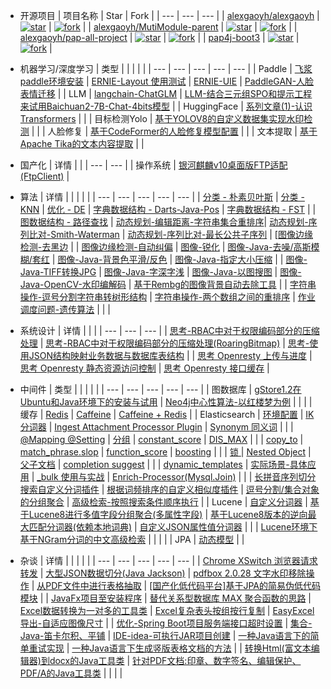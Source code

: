 - 开源项目
    | 项目名称 | Star | Fork | 
    | --- | --- | --- |
    | [alexgaoyh/alexgaoyh](https://gitee.com/alexgaoyh/alexgaoyh) | [![star](https://gitee.com/alexgaoyh/alexgaoyh/badge/star.svg?theme=dark)](https://gitee.com/alexgaoyh/alexgaoyh/stargazers) |  [![fork](https://gitee.com/alexgaoyh/alexgaoyh/badge/fork.svg?theme=dark)](https://gitee.com/alexgaoyh/alexgaoyh/members)  |
    | [alexgaoyh/MutiModule-parent](https://gitee.com/alexgaoyh/MutiModule-parent) | [![star](https://gitee.com/alexgaoyh/MutiModule-parent/badge/star.svg?theme=dark)](https://gitee.com/alexgaoyh/MutiModule-parent/stargazers) | [![fork](https://gitee.com/alexgaoyh/MutiModule-parent/badge/fork.svg?theme=dark)](https://gitee.com/alexgaoyh/MutiModule-parent/members) | 
    | [alexgaoyh/pap-all-project](https://gitee.com/alexgaoyh/pap-all-project) |  [![star](https://gitee.com/alexgaoyh/pap-all-project/badge/star.svg?theme=dark)](https://gitee.com/alexgaoyh/pap-all-project/stargazers) | [![fork](https://gitee.com/alexgaoyh/pap-all-project/badge/fork.svg?theme=dark)](https://gitee.com/alexgaoyh/pap-all-project/members) |
    | [pap4j-boot3](md/pap4j_boot3/introduce.md) | [![star](https://gitee.com/alexgaoyh/pap4j-boot3/badge/star.svg?theme=dark)](https://gitee.com/alexgaoyh/pap4j-boot3/stargazers) | [![fork](https://gitee.com/alexgaoyh/pap4j-boot3/badge/fork.svg?theme=dark)](https://gitee.com/alexgaoyh/pap4j-boot3/members) |

- 机器学习/深度学习
    | 类型 |  |  |  |  |
    | --- | --- | --- | --- | --- |
    | Paddle | [飞浆paddle环境安装](md/other/paddle/paddle-install.md) | [ERNIE-Layout 使用测试](md/other/paddle/paddle-ERNIE-Layout.md) | [ERNIE-UIE](md/other/paddle/paddle-uie.md) | [PaddleGAN-人脸表情迁移](md/other/paddle/PaddleGAN-motion_driving.md) |
    | LLM | [langchain-ChatGLM](md/other/nlp/langchain-ChatGLM.md) | [LLM-结合三元组SPO和提示工程来试用Baichuan2-7B-Chat-4bits模型](md/llm/baichuan/Using-Baichuan2-7B-Chat-4bits.md) |
    | HuggingFace | [系列文章(1)-认识Transformers](md/huggingface/install-check.md) |  |
    | 目标检测Yolo | [基于YOLOV8的自定义数据集实现水印检测](md/yolo/yolov8-object-etection-customer-data.md) |  |
    | 人脸修复 | [基于CodeFormer的人脸修复模型配置](md/CodeFormer/CodeFormer-install.md) |  |
    | 文本提取 | [基于Apache Tika的文本内容提取](md/tika/tika.md) |  |
- 国产化
    | 详情 |  | 
    | --- | --- | 
    | 操作系统 | [银河麒麟v10桌面版FTP适配(FtpClient)](md/localization/kylin/kylin-ftp.md) | 
- 算法
    | 详情 |  |  |  |  |
    | --- | --- | --- | --- | --- |
    | [分类 - 朴素贝叶斯](md/algorithm/algorithm-naivebayes.md) | [分类 - KNN](md/algorithm/algorithm-knn.md) | [优化 - DE](md/algorithm/algorithm-de.md) | [字典数据结构 - Darts-Java-Pos](md/algorithm/algorithm-darts-java-pos.md) | [字典数据结构 - FST](md/algorithm/algorithm-fst.md) | 
    | [图数据结构 - 路径查找](md/algorithm/algorithm-graph-path-search.md) | [动态规划-编辑距离-字符串集合重排序](md/algorithm/algorithm-two-str-list-reorder.md)| [动态规划-序列比对-Smith-Waterman](md/algorithm/algorithm-Smith-Waterman.md) | [动态规划-序列比对-最长公共子序列](md/algorithm/algorithm-LCS.md) | [[图像边缘检测-去黑边](md/algorithm/image/remove-black-border.md) |
    | [图像边缘检测-自动纠偏](md/algorithm/image/auto-correction.md) | [图像-锐化](md/algorithm/image/sharpening-prewitt-overlay.md) | [图像-Java-去噪/高斯模糊/套红](md/algorithm/image/image-denoise-gaussianBlur-red.md) | [图像-Java-背景色平滑/反色](md/algorithm/image/image-backgroundSmooth-invert.md) | [图像-Java-指定大小压缩](md/algorithm/image/image-compress-to-target-size.md) |
    | [图像-Java-TIFF转换JPG](md/algorithm/image/image-tif-convert-jpg.md) | [图像-Java-字深字浅](md/algorithm/image/image-fontweight-deep-shallow.md) | [图像-Java-以图搜图](md/algorithm/image/image-search-by-image.md) | [图像-Java-OpenCV-水印编解码](md/algorithm/image/image-opencv-dct-watermark.md) | [基于Rembg的图像背景自动去除工具](md/algorithm/image/image-remove-background-rembg.md) |
    | [字符串操作-逗号分割字符串转树形结构](md/algorithm/algorithm-string-list-to-tree.md) | [字符串操作-两个数组之间的重排序](md/algorithm/algorithm-array-resort-by-other.md) | [作业调度问题-遗传算法](md/algorithm/genetic-algorithm-job-scheduling.md) | | |
- 系统设计
    | 详情 |  |  |
    | --- | --- | --- | 
    | [思考-RBAC中对于权限编码部分的压缩处理](md/design/permission/rethink-rbac-permission-code.md) | [思考-RBAC中对于权限编码部分的压缩处理(RoaringBitmap)](md/design/permission/rethink-rbac-permission-code-RoaringBitmap.md) | [思考-使用JSON结构映射业务数据与数据库表结构](md/design/crud/rethink-crud-using-json.md) |
    | [思考 Openresty 上传与进度](md/design/upload/upload-with-openresty.md) | [思考 Openresty 静态资源访问控制](md/design/openresty/static-file-access-check.md) | [思考 Openresty 接口缓存](md/design/openresty/api-cache-in-openresty.md) |
- 中间件
  | 类型 |  |  |  |  |
  | --- | --- | --- | --- | --- |
  | 图数据库 | [gStore1.2在Ubuntu和Java环境下的安装与试用](md/database/gStore/gStore-install-simple-using.md) | [Neo4j中心性算法-以红楼梦为例](md/database/neo4j/neo4j-centrality-algorithms.md) |  |  |
  | 缓存 | [Redis](md/cache/cache-redis.md) | [Caffeine](md/cache/cache-caffeine.md) | [Caffeine + Redis](md/cache/cache-caffeine-redis.md) |
  | Elasticsearch | [环境配置](md/elasticsearch/env.md) | [IK 分词器](md/elasticsearch/ik.md) | [Ingest Attachment Processor Plugin](md/elasticsearch/ingest-attachment.md) | [Synonym 同义词](md/elasticsearch/synonym.md) |
  |  | [@Mapping @Setting](md/elasticsearch/@Mapping_@Setting.md) | [分组](md/elasticsearch/group.md) | [constant_score](md/elasticsearch/constant_score.md) | [DIS_MAX](md/elasticsearch/dis_max.md) |
  |  | [copy_to](md/elasticsearch/copy_to.md) | [match_phrase.slop](md/elasticsearch/match_phrase.slop.md) | [function_score](md/elasticsearch/function_score.md) | [boosting](md/elasticsearch/boosting.md) |
  |  | [锁 ](md/elasticsearch/lock.md) | [Nested Object](md/elasticsearch/nested.md) | [父子文档](md/elasticsearch/parent_child.md) | [completion suggest](md/elasticsearch/completion_suggest.md) |
  |  | [dynamic_templates](md/elasticsearch/dynamic_templates.md) | [实际场景-具体应用](md/elasticsearch/using_case.md) | [_bulk 使用与实战](md/elasticsearch/bulk.md) | [Enrich-Processor(Mysql.Join)](md/elasticsearch/Enrich-Processor.md) |
  |  | [长拼音序列切分搜索自定义分词插件](md/elasticsearch/pinyin-cutting.md) | [根据词频排序的自定义相似度插件](md/elasticsearch/similarity-tf.md) | [逗号分割/集合对象的分组聚合](md/elasticsearch/group-comma-nested.md) | [高级检索-按照搜索条件顺序执行](md/elasticsearch/high-query-by-condition-order.md) |
  | Lucene | [自定义分词器](md/lucene/combined-analyzer.md) | [基于Lucene8进行多值字段分组聚合(多属性字段)](md/lucene/multi-value-field-group-aggregation.md) | [基于Lucene8版本的逆向最大匹配分词器(依赖本地词典)](md/lucene/backward-maximum-matching-analyzer.md) | [自定义JSON属性值分词器](md/lucene/json-analyzer.md) |
  |  | [Lucene环境下基于NGram分词的中文高级检索](md/lucene/HighSearch-In-NGgram-Lucene.md) |  |  |  |
  | JPA | [动态模型](md/jpa/Hibernate-dynamic-model.md) |  |
- 杂谈
  | 详情 |  |  |  |  |
  | --- | --- | --- | --- | --- |
  | [Chrome XSwitch 浏览器请求转发](md/other/chrome-XSwitch-plugin.md) | [大型JSON数据切分(Java Jackson)](md/other/big-json-split-in-limited-memory.md) | [pdfbox 2.0.28 文字水印移除操作](md/other/pdfbox/remove-text-watermark-pdfbox.md) | [从PDF文件中进行表格抽取](md/other/pdfbox/extracte-table-from-file.md) | [[国产化低代码平台]基于JPA的简易伪低代码模块](md/other/pap4j-jpa-lowcode.md) |
  | [JavaFx项目至安装程序](md/other/sb-project-to-install-program.md) | [替代关系型数据库 MAX 聚合函数的思路](md/database/select-max-function-optimize.md) | [Excel数据转换为一对多的工具类](md/other/excel/extract-excel-to-multi-object.md) | [Excel复杂表头按组按行复制](md/other/excel/excel-copy-template-group.md) | [EasyExcel导出-自适应图像尺寸](md/other/excel/excel-export-resize-image.md) |
  | [优化-Spring Boot项目服务端接口超时设置](md/other/sb-api-timeout-setting.md) | [集合-Java-笛卡尔积、平铺](md/other/collection/collection-descartes-flat.md) | [IDE-idea-可执行JAR项目创建](md/other/idea-exec-jar-no-maven.md) | [一种Java语言下的简单重试实现](md/other/simple-retry-impl-in-java.md) | [一种Java语言下生成竖版表格文档的方法](md/other/doc/gene-doc-in-direction-tableCell.md) |
  | [转换Html(富文本编辑器)到docx的Java工具类](md/other/doc/convert-html2docx-using-poi.md) | [针对PDF文档:印章、数字签名、编辑保护、PDF/A的Java工具类](md/other/pdfbox/stamp-sign-protect-pdfa-method.md) |  |  |  |

